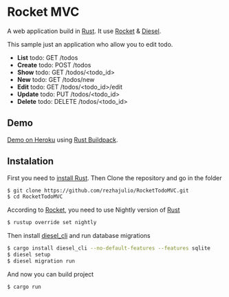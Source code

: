 # Rocket MVC

A web application build in [Rust](https://www.rust-lang.org/). It use [Rocket](https://rocket.rs) & [Diesel](http://diesel.rs/).

This sample just an application who allow you to edit todo.

- **List** todo: GET /todos 
- **Create** todo: POST /todos
- **Show** todo: GET /todos/<todo_id>
- **New** todo: GET /todos/new
- **Edit** todo: GET /todos/<todo_id>/edit
- **Update** todo: PUT /todos/<todo_id>
- **Delete** todo: DELETE /todos/<todo_id>

## Demo

[Demo on Heroku](https://rocky-mesa-79895.herokuapp.com/) using [Rust Buildpack](https://github.com/emk/heroku-buildpack-rust).

## Instalation

First you need to [install Rust](https://www.rust-lang.org/install.html). Then Clone the repository and go in the folder

~~~bash
$ git clone https://github.com/rezhajulio/RocketTodoMVC.git
$ cd RocketTodoMVC
~~~

According to [Rocket](https://rocket.rs), you need to use Nightly version of [Rust](https://www.rust-lang.org/)

~~~bash
$ rustup override set nightly
~~~

Then install [diesel_cli](https://github.com/diesel-rs/diesel/tree/master/diesel_cli) and run database migrations

~~~bash
$ cargo install diesel_cli --no-default-features --features sqlite
$ diesel setup
$ diesel migration run
~~~

And now you can build project

~~~bash
$ cargo run
~~~
